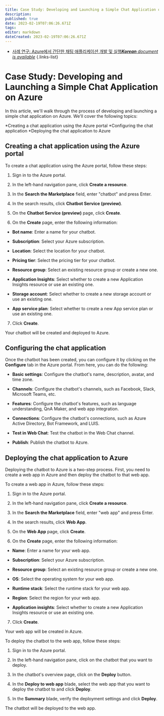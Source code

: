 ```yaml
---
title: Case Study: Developing and Launching a Simple Chat Application on Azure
description: 
published: true
date: 2023-02-19T07:06:26.671Z
tags: 
editor: markdown
dateCreated: 2023-02-19T07:06:26.671Z
---
```


- [사례 연구: Azure에서 간단한 채팅 애플리케이션 개발 및 실행***Korean** document is available*](/ko/Knowledge-base/Cloud/case-study-developing-and-launching-a-simple-chat-application-on-azure)
{.links-list}


# Case Study: Developing and Launching a Simple Chat Application on Azure

In this article, we'll walk through the process of developing and launching a simple chat application on Azure. We'll cover the following topics:

*Creating a chat application using the Azure portal
*Configuring the chat application
*Deploying the chat application to Azure

## Creating a chat application using the Azure portal

To create a chat application using the Azure portal, follow these steps:

1. Sign in to the Azure portal.

2. In the left-hand navigation pane, click **Create a resource**.

3. In the **Search the Marketplace** field, enter "chatbot" and press Enter.

4. In the search results, click **Chatbot Service (preview)**.

5. On the **Chatbot Service (preview)** page, click **Create**.

6. On the **Create** page, enter the following information:

* **Bot name**: Enter a name for your chatbot.

* **Subscription**: Select your Azure subscription.

* **Location**: Select the location for your chatbot.

* **Pricing tier**: Select the pricing tier for your chatbot.

* **Resource group**: Select an existing resource group or create a new one.

* **Application Insights**: Select whether to create a new Application Insights resource or use an existing one.

* **Storage account**: Select whether to create a new storage account or use an existing one.

* **App service plan**: Select whether to create a new App service plan or use an existing one.

7. Click **Create**.

Your chatbot will be created and deployed to Azure.

## Configuring the chat application

Once the chatbot has been created, you can configure it by clicking on the **Configure** tab in the Azure portal. From here, you can do the following:

* **Basic settings**: Configure the chatbot's name, description, avatar, and time zone.

* **Channels**: Configure the chatbot's channels, such as Facebook, Slack, Microsoft Teams, etc.

* **Features**: Configure the chatbot's features, such as language understanding, QnA Maker, and web app integration.

* **Connections**: Configure the chatbot's connections, such as Azure Active Directory, Bot Framework, and LUIS.

* **Test in Web Chat**: Test the chatbot in the Web Chat channel.

* **Publish**: Publish the chatbot to Azure.

## Deploying the chat application to Azure

Deploying the chatbot to Azure is a two-step process. First, you need to create a web app in Azure and then deploy the chatbot to that web app.

To create a web app in Azure, follow these steps:

1. Sign in to the Azure portal.

2. In the left-hand navigation pane, click **Create a resource**.

3. In the **Search the Marketplace** field, enter "web app" and press Enter.

4. In the search results, click **Web App**.

5. On the **Web App** page, click **Create**.

6. On the **Create** page, enter the following information:

* **Name**: Enter a name for your web app.

* **Subscription**: Select your Azure subscription.

* **Resource group**: Select an existing resource group or create a new one.

* **OS**: Select the operating system for your web app.

* **Runtime stack**: Select the runtime stack for your web app.

* **Region**: Select the region for your web app.

* **Application insights**: Select whether to create a new Application Insights resource or use an existing one.

7. Click **Create**.

Your web app will be created in Azure.

To deploy the chatbot to the web app, follow these steps:

1. Sign in to the Azure portal.

2. In the left-hand navigation pane, click on the chatbot that you want to deploy.

3. In the chatbot's overview page, click on the **Deploy** button.

4. In the **Deploy to web app** blade, select the web app that you want to deploy the chatbot to and click **Deploy**.

5. In the **Summary** blade, verify the deployment settings and click **Deploy**.

The chatbot will be deployed to the web app.